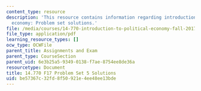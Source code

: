 ```yaml
---
content_type: resource
description: 'This resource contains information regarding introduction to political
  economy: Problem set solutions.'
file: /media/courses/14-770-introduction-to-political-economy-fall-2017/be57367c32fd8f50921e4ee48ee13bde_MIT14_770F17_pset5sol.pdf
file_type: application/pdf
learning_resource_types: []
ocw_type: OCWFile
parent_title: Assignments and Exam
parent_type: CourseSection
parent_uid: 6e3b25a5-9349-0138-f7ae-8754ee8de36a
resourcetype: Document
title: 14.770 F17 Problem Set 5 Solutions
uid: be57367c-32fd-8f50-921e-4ee48ee13bde
---
```

